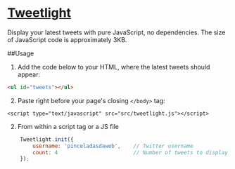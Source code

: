 [Tweetlight](http://www.pinceladasdaweb.com.br/blog/uploads/tweetlight/)
==========

Display your latest tweets with pure JavaScript, no dependencies. The size of JavaScript code is approximately 3KB.

##Usage
1. Add the code below to your HTML, where the latest tweets should appear:
```html
<ul id="tweets"></ul>
```

2. Paste right before your page's closing `</body>` tag:
```console
<script type="text/javascript" src="src/tweetlight.js"></script>
```

2. From within a script tag or a JS file
```javascript	
	Tweetlight.init({
		username: 'pinceladasdaweb',	// Twitter username
		count: 4						// Number of tweets to display
	});
```